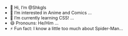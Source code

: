 - 👋 Hi, I’m @Shkgls
- 👀 I’m interested in Anime and Comics ...
- 🌱 I’m currently learning CSS! ...
- 😄 Pronouns: He/Him ...
- ⚡ Fun fact: I know a little too much about Spider-Man...

<!---
Shkgls/Shkgls is a ✨ special ✨ repository because its `README.md` (this file) appears on your GitHub profile.
You can click the Preview link to take a look at your changes.
--->
